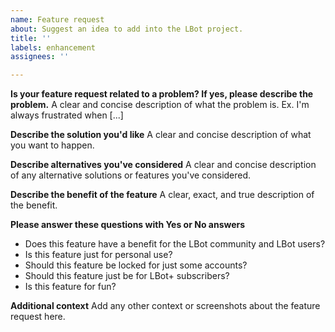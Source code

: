 ```yaml
---
name: Feature request
about: Suggest an idea to add into the LBot project.
title: ''
labels: enhancement
assignees: ''

---
```


**Is your feature request related to a problem? If yes, please describe the problem.**
A clear and concise description of what the problem is. Ex. I'm always frustrated when [...]

**Describe the solution you'd like**
A clear and concise description of what you want to happen.

**Describe alternatives you've considered**
A clear and concise description of any alternative solutions or features you've considered.

**Describe the benefit of the feature**
A clear, exact, and true description of the benefit.

**Please answer these questions with Yes or No answers**
- Does this feature have a benefit for the LBot community and LBot users?
- Is this feature just for personal use?
- Should this feature be locked for just some accounts?
- Should this feature just be for LBot+ subscribers?
- Is this feature for fun?

**Additional context**
Add any other context or screenshots about the feature request here.
